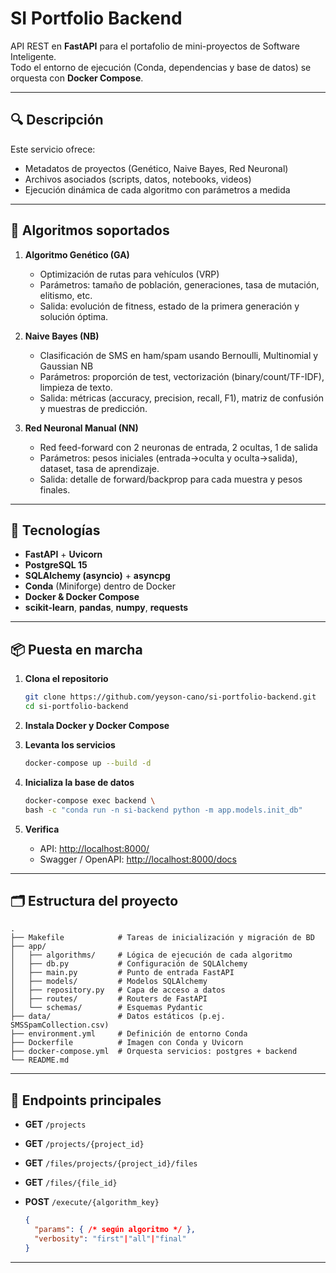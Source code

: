 # SI Portfolio Backend

API REST en **FastAPI** para el portafolio de mini-proyectos de Software Inteligente.  
Todo el entorno de ejecución (Conda, dependencias y base de datos) se orquesta con **Docker Compose**.

---

## 🔍 Descripción

Este servicio ofrece:

- Metadatos de proyectos (Genético, Naive Bayes, Red Neuronal)  
- Archivos asociados (scripts, datos, notebooks, videos)  
- Ejecución dinámica de cada algoritmo con parámetros a medida  

---

## 🤖 Algoritmos soportados

1. **Algoritmo Genético (GA)**  
   - Optimización de rutas para vehículos (VRP)  
   - Parámetros: tamaño de población, generaciones, tasa de mutación, elitismo, etc.  
   - Salida: evolución de fitness, estado de la primera generación y solución óptima.

2. **Naive Bayes (NB)**  
   - Clasificación de SMS en ham/spam usando Bernoulli, Multinomial y Gaussian NB  
   - Parámetros: proporción de test, vectorización (binary/count/TF-IDF), limpieza de texto.  
   - Salida: métricas (accuracy, precision, recall, F1), matriz de confusión y muestras de predicción.

3. **Red Neuronal Manual (NN)**  
   - Red feed-forward con 2 neuronas de entrada, 2 ocultas, 1 de salida  
   - Parámetros: pesos iniciales (entrada→oculta y oculta→salida), dataset, tasa de aprendizaje.  
   - Salida: detalle de forward/backprop para cada muestra y pesos finales.

---

## 🚀 Tecnologías

- **FastAPI** + **Uvicorn**  
- **PostgreSQL 15**  
- **SQLAlchemy (asyncio)** + **asyncpg**  
- **Conda** (Miniforge) dentro de Docker  
- **Docker & Docker Compose**  
- **scikit-learn**, **pandas**, **numpy**, **requests**  

---

## 📦 Puesta en marcha

1. **Clona el repositorio**  
   ```bash
   git clone https://github.com/yeyson-cano/si-portfolio-backend.git
   cd si-portfolio-backend
   ```

2. **Instala Docker y Docker Compose**

3. **Levanta los servicios**

   ```bash
   docker-compose up --build -d
   ```

4. **Inicializa la base de datos**

     ```bash
     docker-compose exec backend \
     bash -c "conda run -n si-backend python -m app.models.init_db"
     ```

5. **Verifica**

   * API: [http://localhost:8000/](http://localhost:8000/)
   * Swagger / OpenAPI: [http://localhost:8000/docs](http://localhost:8000/docs)

---

## 🗂 Estructura del proyecto

```
.
├── Makefile            # Tareas de inicialización y migración de BD
├── app/
│   ├── algorithms/     # Lógica de ejecución de cada algoritmo
│   ├── db.py           # Configuración de SQLAlchemy
│   ├── main.py         # Punto de entrada FastAPI
│   ├── models/         # Modelos SQLAlchemy
│   ├── repository.py   # Capa de acceso a datos
│   ├── routes/         # Routers de FastAPI
│   └── schemas/        # Esquemas Pydantic
├── data/               # Datos estáticos (p.ej. SMSSpamCollection.csv)
├── environment.yml     # Definición de entorno Conda
├── Dockerfile          # Imagen con Conda y Uvicorn
├── docker-compose.yml  # Orquesta servicios: postgres + backend
└── README.md
```

---

## 🔌 Endpoints principales

* **GET** `/projects`
* **GET** `/projects/{project_id}`
* **GET** `/files/projects/{project_id}/files`
* **GET** `/files/{file_id}`
* **POST** `/execute/{algorithm_key}`

  ```json
  {
    "params": { /* según algoritmo */ },
    "verbosity": "first"|"all"|"final"
  }
  ```

---